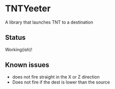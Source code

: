 # TNTYeeter
A library that launches TNT to a destination

## Status
Working(ish)!

## Known issues
* does not fire straight in the X or Z direction
* Does not fire if the dest is lower than the source
